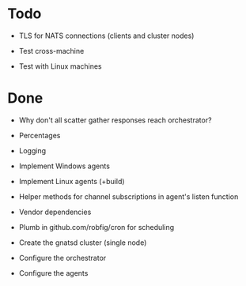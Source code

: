# Todo

* TLS for NATS connections (clients and cluster nodes)

* Test cross-machine

* Test with Linux machines

# Done

* Why don't all scatter gather responses reach orchestrator?

* Percentages

* Logging

* Implement Windows agents

* Implement Linux agents (+build)

* Helper methods for channel subscriptions in agent's listen function

* Vendor dependencies

* Plumb in github.com/robfig/cron for scheduling

* Create the gnatsd cluster (single node)

* Configure the orchestrator

* Configure the agents